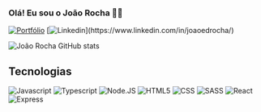 ### Olá! Eu sou o João Rocha 👋🏼

[![Portfólio](https://img.shields.io/badge/LinkedIn-0077B5?style=for-the-badge&logo=linkedin&logoColor=white)](https://joaoeduardoribeirorocha.com.br/)
[![Linkedin]([https://img.shields.io/badge/website-000000?style=for-the-badge&logo=About.me&logoColor=white](https://img.shields.io/badge/LinkedIn-0077B5?style=for-the-badge&logo=linkedin&logoColor=white)https://img.shields.io/badge/LinkedIn-0077B5?style=for-the-badge&logo=linkedin&logoColor=white)](https://www.linkedin.com/in/joaoedrocha/)

![João Rocha GitHub stats](https://github-readme-stats.vercel.app/api?username=JoaoEduardoRRocha&show_icons=true&theme=dracula)

## Tecnologias
![Javascript](https://img.shields.io/badge/JavaScript-323330?style=for-the-badge&logo=javascript&logoColor=F7DF1E)
![Typescript](https://img.shields.io/badge/TypeScript-007ACC?style=for-the-badge&logo=typescript&logoColor=white)
![Node.JS](https://img.shields.io/badge/Node.js-43853D?style=for-the-badge&logo=node.js&logoColor=white)
![HTML5](https://img.shields.io/badge/HTML-239120?style=for-the-badge&logo=html5&logoColor=white)
![CSS](https://img.shields.io/badge/CSS-239120?&style=for-the-badge&logo=css3&logoColor=white)
![SASS](https://img.shields.io/badge/Sass-CC6699?style=for-the-badge&logo=sass&logoColor=white)
![React](https://img.shields.io/badge/React-20232A?style=for-the-badge&logo=react&logoColor=61DAFB)
![Express](https://img.shields.io/badge/Express.js-404D59?style=for-the-badge)
